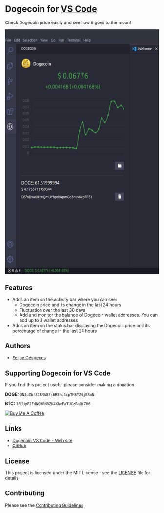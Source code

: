 # Dogecoin for [VS  Code](https://code.visualstudio.com/)
Check Dogecoin price easily and see how it goes to the moon!

<p align="center" >
  <img alt="Dogecoin for VS Code" src="https://github.com/felipecespedes/dogecoin-vs-code/blob/main/screenshots/dogecoin-vs-code.png" height="800" />
</p>

## Features
- Adds an item on the activity bar where you can see:
  - Dogecoin price and its change in the last 24 hours
  - Fluctuation over the last 30 days
  - Add and monitor the balance of Dogecoin wallet addresses. You can add up to 3 wallet addresses
- Adds an item on the status bar displaying the Dogecoin price and its percentage of change in the last 24 hours

## Authors
- [Felipe Céspedes](https://github.com/felipecespedes)

## Supporting Dogecoin for VS Code

If you find this project useful please consider making a donation

**DOGE:** `DN3pZbf82RNA8fs6R5hc4cpTH8YZGjBSmN`

**BTC:** `18UUyFJFdNQHBN8ZK4XheEaTUCzBaQtZH6`

<a href="https://www.buymeacoffee.com/felipecespedes" target="_blank"><img src="https://cdn.buymeacoffee.com/buttons/lato-red.png" alt="Buy Me A Coffee" height="41" width="174"></a>

## Links
- [Dogecoin VS Code - Web site](https://www.dogecoinextension.xyz/)
- [GitHub](https://github.com/felipecespedes/dogecoin-vs-code)
## License

This project is licensed under the MIT License - see the [LICENSE](https://github.com/felipecespedes/dogecoin-vs-code/blob/main/LICENSE) file for details

## Contributing

Please see the [Contributing Guidelines](https://github.com/felipecespedes/dogecoin-vs-code/blob/main/CONTRIBUTING.md)
